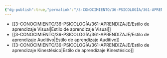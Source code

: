 ```yaml
---
{"dg-publish":true,"permalink":"/3-CONOCIMIENTO/36-PSICOLOGÍA/361-APRENDIZAJE/Modelo VAK de Bandler y Grinder (1979)/"}
---
```


- [[3-CONOCIMIENTO/36-PSICOLOGÍA/361-APRENDIZAJE/Estilo de aprendizaje Visual\|Estilo de aprendizaje Visual]]
- [[3-CONOCIMIENTO/36-PSICOLOGÍA/361-APRENDIZAJE/Estilo de aprendizaje Auditivo\|Estilo de aprendizaje Auditivo]]
- [[3-CONOCIMIENTO/36-PSICOLOGÍA/361-APRENDIZAJE/Estilo de aprendizaje Kinestésico\|Estilo de aprendizaje Kinestésico]]